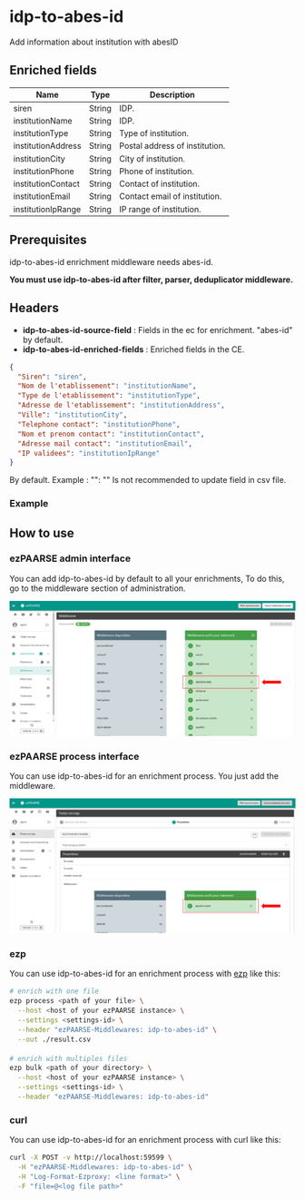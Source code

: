 # idp-to-abes-id

Add information about institution with abesID

## Enriched fields

| Name | Type | Description |
| --- | --- | --- |
| siren | String | IDP. |
| institutionName | String | IDP. |
| institutionType | String | Type of institution. |
| institutionAddress | String | Postal address of institution. |
| institutionCity | String | City of institution. |
| institutionPhone | String | Phone of institution. |
| institutionContact | String | Contact of institution. |
| institutionEmail | String | Contact email of institution. |
| institutionIpRange | String | IP range of institution. |

## Prerequisites

idp-to-abes-id enrichment middleware needs abes-id.

**You must use idp-to-abes-id after filter, parser, deduplicator middleware.**

## Headers

+ **idp-to-abes-id-source-field** : Fields in the ec for enrichment. "abes-id" by default.
+ **idp-to-abes-id-enriched-fields** : Enriched fields in the CE.
```json
{
  "Siren": "siren",
  "Nom de l'etablissement": "institutionName",
  "Type de l'etablissement": "institutionType",
  "Adresse de l'etablissement": "institutionAddress",
  "Ville": "institutionCity",
  "Telephone contact": "institutionPhone",
  "Nom et prenom contact": "institutionContact",
  "Adresse mail contact": "institutionEmail",
  "IP validees": "institutionIpRange"
}
```
By default.
Example : "<Field in csv file>": "<Field in EC>"
Is not recommended to update field in csv file.

### Example

## How to use

### ezPAARSE admin interface

You can add idp-to-abes-id by default to all your enrichments, To do this, go to the middleware section of administration.

![image](./docs/admin-interface.png)

### ezPAARSE process interface

You can use idp-to-abes-id for an enrichment process. You just add the middleware.

![image](./docs/process-interface.png)

### ezp

You can use idp-to-abes-id for an enrichment process with [ezp](https://github.com/ezpaarse-project/node-ezpaarse) like this:

```bash
# enrich with one file
ezp process <path of your file> \
  --host <host of your ezPAARSE instance> \
  --settings <settings-id> \
  --header "ezPAARSE-Middlewares: idp-to-abes-id" \
  --out ./result.csv

# enrich with multiples files
ezp bulk <path of your directory> \
  --host <host of your ezPAARSE instance> \
  --settings <settings-id> \
  --header "ezPAARSE-Middlewares: idp-to-abes-id" 

```

### curl

You can use idp-to-abes-id for an enrichment process with curl like this:

```bash
curl -X POST -v http://localhost:59599 \
  -H "ezPAARSE-Middlewares: idp-to-abes-id" \
  -H "Log-Format-Ezproxy: <line format>" \
  -F "file=@<log file path>"

```